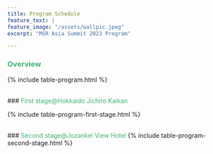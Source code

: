 ```yaml
---
title: Program Schedule
feature_text: |
feature_image: "/assets/wallpic.jpeg"
excerpt: "MSR Asia Summit 2023 Program"

---
```

<!-- <small>Talk 20 mins, QA 5 mins.</small> -->

### <font color="MediumSeaGreen">Overview</font> 

{% include table-program.html %}

<br>
### <font color="MediumSeaGreen">First stage@Hokkaido Jichiro Kaikan</font>

{% include table-program-first-stage.html %}

<br>
### <font color="MediumSeaGreen">Second stage@Jozankei View Hotel</font>
{% include table-program-second-stage.html %}
